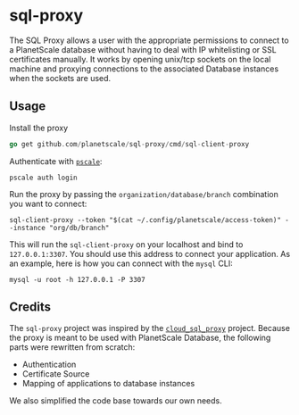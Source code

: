 # sql-proxy

The SQL Proxy allows a user with the appropriate permissions to connect to a
PlanetScale database without having to deal with IP whitelisting or SSL
certificates manually. It works by opening unix/tcp sockets on the local
machine and proxying connections to the associated Database instances when the
sockets are used.

## Usage

Install the proxy

```go
go get github.com/planetscale/sql-proxy/cmd/sql-client-proxy
```

Authenticate with [`pscale`](https://github.com/planetscale/cli):

```
pscale auth login
```

Run the proxy by passing the `organization/database/branch` combination you want to connect:

```
sql-client-proxy --token "$(cat ~/.config/planetscale/access-token)" --instance "org/db/branch" 
```
This will run the `sql-client-proxy` on your localhost and bind to
`127.0.0.1:3307`. You should use this address to connect your application. As
an example, here is how you can connect with the `mysql` CLI:

```
mysql -u root -h 127.0.0.1 -P 3307
```

## Credits

The `sql-proxy` project was inspired by the [`cloud_sql_proxy`](https://github.com/GoogleCloudPlatform/cloudsql-proxy/) project. Because the proxy is meant to be used with PlanetScale Database, the following parts were rewritten from scratch:

* Authentication
* Certificate Source
* Mapping of applications to database instances

We also simplified the code base towards our own needs. 
